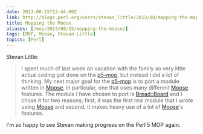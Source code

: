 ```yaml
--- 
date: 2013-08-15T13:44:00Z
link: http://blogs.perl.org/users/stevan_little/2013/08/mapping-the-mop-to-moose.html
title: Mopping the Moose
aliases: [/mop/2013/08/15/mopping-the-moose/]
tags: [MOP, Moose, Stevan Little]
topics: [Perl]
---
```


Stevan Little:

> I spent much of last week on vacation with the family so very little actual
> coding got done on the [p5-mop], but instead I did a lot of thinking. My
> next major goal for the [p5-mop] is to port a module written in [Moose], in
> particular, one that uses many different [Moose] features. The module I have
> chosen to port is [Bread::Board] and I chose it for two reasons; first, it
> was the first real module that I wrote using [Moose] and second, it makes
> heavy use of a lot of [Moose]'s features.

[p5-mop]: https://github.com/stevan/p5-mop-redux
[Moose]: https://metacpan.org/module/Moose
[Bread::Board]: https://metacpan.org/module/Bread::Board

I'm so happy to see Stevan making progress on the Perl 5 MOP again.
